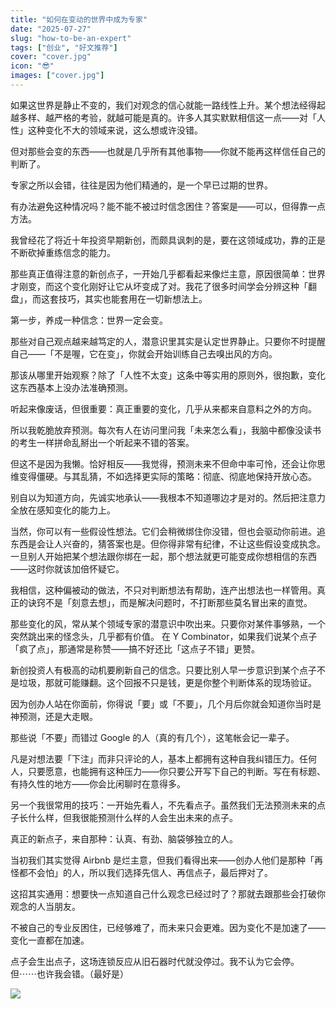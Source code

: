 ```yaml
---
title: "如何在变动的世界中成为专家"
date: "2025-07-27"
slug: "how-to-be-an-expert"
tags: ["创业", "好文推荐"]
cover: "cover.jpg"
icon: "😎"
images: ["cover.jpg"]
---
```

如果这世界是静止不变的，我们对观念的信心就能一路线性上升。某个想法经得起越多样、越严格的考验，就越可能是真的。许多人其实默默相信这一点——对「人性」这种变化不大的领域来说，这么想或许没错。



但对那些会变的东西——也就是几乎所有其他事物——你就不能再这样信任自己的判断了。



专家之所以会错，往往是因为他们精通的，是一个早已过期的世界。



有办法避免这种情况吗？能不能不被过时信念困住？答案是——可以，但得靠一点方法。



我曾经花了将近十年投资早期新创，而颇具讽刺的是，要在这领域成功，靠的正是不断砍掉重练信念的能力。



那些真正值得注意的新创点子，一开始几乎都看起来像烂主意，原因很简单：世界才刚变，而这个变化刚好让它从坏变成了对。我花了很多时间学会分辨这种「翻盘」，而这套技巧，其实也能套用在一切新想法上。



第一步，养成一种信念：世界一定会变。



那些对自己观点越来越笃定的人，潜意识里其实是认定世界静止。只要你不时提醒自己——「不是喔，它在变」，你就会开始训练自己去嗅出风的方向。



那该从哪里开始观察？除了「人性不太变」这条中等实用的原则外，很抱歉，变化这东西基本上没办法准确预测。



听起来像废话，但很重要：真正重要的变化，几乎从来都来自意料之外的方向。



所以我乾脆放弃预测。每次有人在访问里问我「未来怎么看」，我脑中都像没读书的考生一样拼命乱掰出一个听起来不错的答案。



但这不是因为我懒。恰好相反——我觉得，预测未来不但命中率可怜，还会让你思维变得僵硬。与其乱猜，不如选择更实际的策略：彻底、彻底地保持开放心态。



别自以为知道方向，先诚实地承认——我根本不知道哪边才是对的。然后把注意力全放在感知变化的能力上。



当然，你可以有一些假设性想法。它们会稍微绑住你没错，但也会驱动你前进。追东西是会让人兴奋的，猜答案也是。但你得非常有纪律，不让这些假设变成执念。
一旦别人开始把某个想法跟你绑在一起，那个想法就更可能变成你想相信的东西——这时你就该加倍怀疑它。



我相信，这种偏被动的做法，不只对判断想法有帮助，连产出想法也一样管用。真正的诀窍不是「刻意去想」，而是解决问题时，不打断那些莫名冒出来的直觉。



那些变化的风，常从某个领域专家的潜意识中吹出来。只要你对某件事够熟，一个突然跳出来的怪念头，几乎都有价值。
在 Y Combinator，如果我们说某个点子「疯了点」，那通常是称赞——搞不好还比「这点子不错」更赞。



新创投资人有极高的动机要刷新自己的信念。只要比别人早一步意识到某个点子不是垃圾，那就可能赚翻。这个回报不只是钱，更是你整个判断体系的现场验证。



因为创办人站在你面前，你得说「要」或「不要」，几个月后你就会知道你当时是神预测，还是大走眼。



那些说「不要」而错过 Google 的人（真的有几个），这笔帐会记一辈子。



凡是对想法要「下注」而非只评论的人，基本上都拥有这种自我纠错压力。任何人，只要愿意，也能拥有这种压力——你只要公开写下自己的判断。写在有标题、有持久性的地方——你会比闲聊时在意得多。



另一个我很常用的技巧：一开始先看人，不先看点子。虽然我们无法预测未来的点子长什么样，但我很能预测什么样的人会生出未来的点子。



真正的新点子，来自那种：认真、有劲、脑袋够独立的人。



当初我们其实觉得 Airbnb 是烂主意，但我们看得出来——创办人他们是那种「再怪都不会怕」的人，所以我们选择先信人、再信点子，最后押对了。



这招其实通用：想要快一点知道自己什么观念已经过时了？那就去跟那些会打破你观念的人当朋友。



不被自己的专业反困住，已经够难了，而未来只会更难。因为变化不是加速了——变化一直都在加速。



点子会生出点子，这场连锁反应从旧石器时代就没停过。我不认为它会停。
但⋯⋯也许我会错。（最好是）




![](https://prod-files-secure.s3.us-west-2.amazonaws.com/112d0858-5090-4d34-a606-b75eb8d65fd2/46476355-9cf3-4e99-9b7a-3531bc426380/1000202064.png?X-Amz-Algorithm=AWS4-HMAC-SHA256&X-Amz-Content-Sha256=UNSIGNED-PAYLOAD&X-Amz-Credential=ASIAZI2LB466Q4JO5HQG%2F20251016%2Fus-west-2%2Fs3%2Faws4_request&X-Amz-Date=20251016T194325Z&X-Amz-Expires=3600&X-Amz-Security-Token=IQoJb3JpZ2luX2VjEOv%2F%2F%2F%2F%2F%2F%2F%2F%2F%2FwEaCXVzLXdlc3QtMiJHMEUCIQDaH9Y%2FwDOoAp3cuI8TN2YLC5e7hgEn%2ByUtHxSgRucjwQIgDO0BoQzx0cUIIGiL7y6uOGn8kU9ChNQcMr%2BZr6ABk0EqiAQIlP%2F%2F%2F%2F%2F%2F%2F%2F%2F%2FARAAGgw2Mzc0MjMxODM4MDUiDHLUmBg0YBJ1RmMdnyrcA5NgDFsZ6dJbcRKLK6H81FUWY4Eh5JkSO2NFsl%2F9VkmI%2FNJRZJrLXUBarB01rd3e8NbrFFQcQNOtQR%2BFP2BwtLF3uEP1p9X4umf1VooKGgyV0KuPPV1OCpPNWSAEZ7EClIAV8XuFl8WfL1ebCHblVx%2Ba600Uzn3R7YrZwbINQu7f2a%2FXgdmSoraIhOXq47Z1ALCI56Xatpr0fnj81b91jxw6Onsqmne%2F5XWDZMfUqE0eNijBOpDufRAdxzA6cHwiCO66YupHk6L2KVqmAfP28%2BNJJmLBOe1myElIqwFASdDZ3IGBRgNKgr%2Fl8hVFYq%2BZJKcVUCSvBRT9%2Fs5lDtghqwyL6NKKkR8C2n34ZS9WBVeMVTIVkQcXBmLMEsxdcYu2aQ1VvW9%2Fds4Mc7iR4C4G7PluEXt5pTBzMN9zRGpI2FT7Ams%2FzS%2FfUI9olCSjhEz8QUZgHr5TaN9JzK6xUn7jqpYcZUHWeDp%2Bkp0HEn%2BrF6rQUFnfCKkS30EbjkPvVd%2FLd0N3w7mUnwp3ofxswt9em4eJzjlaNSHrCs0jbWuqhuU%2FdpEx8qNwlmGsmEOZMQBKAHr0lf53kJrepf3apqT9I1KywmLCyN2hM5jIZ7muTGZy8dKhXslrJmhzr%2FUyMP71xMcGOqUB5aYkKXFojILIRw3Ythoj%2BiqTPAMi8LpJz1uk0gb67nQEQOMVSUriAW1A%2BPvulQMTS2m4Hwmm6F68xPR8YN5yuMtUaFsICbxo7L1UtZAvCIsGyiWID8p2iqPl0fBPv82dblPN0k1RI9g5OOQ%2F4LPOwhseTwCA%2BbJ0GYgjgP6jTjffo7eSEt14CyMIlv5D9%2BS0wzjcMrn64flnglP1UNyEY6CXztJc&X-Amz-Signature=13e691f1ab67e29dd8bbef2cb2408c6f1a010019b2a88efcb75dc1e1aa11fa07&X-Amz-SignedHeaders=host&x-amz-checksum-mode=ENABLED&x-id=GetObject)

